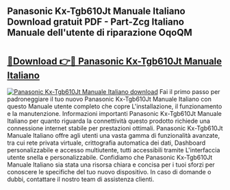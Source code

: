 ## Panasonic Kx-Tgb610Jt Manuale Italiano Download gratuit PDF - Part-Zcg Italiano Manuale dell'utente di riparazione OqoQM

# <h2><a href="http://dfgds1.blite.top/?on=Panasonic+Kx-Tgb610Jt+Manuale+Italiano">🔗Download 👉🔴 Panasonic Kx-Tgb610Jt Manuale Italiano</a></h2>

[![Panasonic Kx-Tgb610Jt Manuale Italiano download](https://i.imgur.com/lujVjoI.png)](http://dfgds1.blite.top/?on=Panasonic+Kx-Tgb610Jt+Manuale+Italiano)
Fai il primo passo per padroneggiare il tuo nuovo Panasonic Kx-Tgb610Jt Manuale Italiano con questo Manuale utente completo che copre L'installazione, il funzionamento e la manutenzione. Informazioni importanti Panasonic Kx-Tgb610Jt Manuale Italiano per quanto riguarda la connettività questo prodotto richiede una connessione internet stabile per prestazioni ottimali. Panasonic Kx-Tgb610Jt Manuale Italiano offre agli utenti una vasta gamma di funzionalità avanzate, tra cui rete privata virtuale, crittografia automatica dei dati, Dashboard personalizzabile e accesso multiutente, tutti accessibili tramite L'interfaccia utente snella e personalizzabile. Confidiamo che Panasonic Kx-Tgb610Jt Manuale Italiano sia stata una risorsa chiara e concisa per i tuoi sforzi per conoscere le specifiche del tuo nuovo dispositivo. In caso di domande o dubbi, contattare il nostro team di assistenza clienti.
